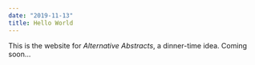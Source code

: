 ```yaml
---
date: "2019-11-13"
title: Hello World
---
```


This is the website for _Alternative Abstracts_, a dinner-time idea.
Coming soon...
